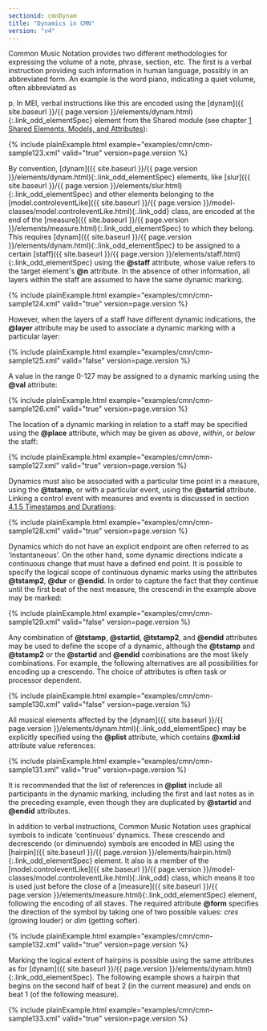 ```yaml
---
sectionid: cmnDynam
title: "Dynamics in CMN"
version: "v4"
---
```




Common Music Notation provides two different methodologies for expressing the volume
of a
note, phrase, section, etc. The first is a verbal instruction providing such information
in
human language, possibly in an abbreviated form. An example is the word <span class="hi">piano</span>, indicating a quiet volume, often abbreviated as

<span class="hi">p</span>. In MEI, verbal instructions like this are encoded
using the [dynam]({{ site.baseurl }}/{{ page.version }}/elements/dynam.html){:.link_odd_elementSpec} element from the Shared module (see chapter 
<a class="link_ptr" title="Shared Elements, Models, and Attributes" href="{{ site.baseurl }}/{{ page.version }}/guidelines/shared.html">1 Shared Elements, Models, and Attributes</a>):

{% include plainExample.html example="examples/cmn/cmn-sample123.xml" valid="true" version=page.version %}


By convention, [dynam]({{ site.baseurl }}/{{ page.version }}/elements/dynam.html){:.link_odd_elementSpec} elements, like [slur]({{ site.baseurl }}/{{ page.version }}/elements/slur.html){:.link_odd_elementSpec} and
other elements belonging to the [model.controleventLike]({{ site.baseurl }}/{{ page.version }}/model-classes/model.controleventLike.html){:.link_odd} class,
are encoded at the end of the [measure]({{ site.baseurl }}/{{ page.version }}/elements/measure.html){:.link_odd_elementSpec} to which they belong. This
requires [dynam]({{ site.baseurl }}/{{ page.version }}/elements/dynam.html){:.link_odd_elementSpec} to be assigned to a certain [staff]({{ site.baseurl }}/{{ page.version }}/elements/staff.html){:.link_odd_elementSpec}
using the **@staff** attribute, whose value refers to the target element's
**@n** attribute. In the absence of other information, all layers within the staff
are assumed to have the same dynamic marking.

{% include plainExample.html example="examples/cmn/cmn-sample124.xml" valid="true" version=page.version %}


However, when the layers of a staff have different dynamic indications, the
**@layer** attribute may be used to associate a dynamic marking with a particular
layer:

{% include plainExample.html example="examples/cmn/cmn-sample125.xml" valid="false" version=page.version %}


A value in the range 0-127 may be assigned to a dynamic marking using the **@val**
attribute:

{% include plainExample.html example="examples/cmn/cmn-sample126.xml" valid="true" version=page.version %}


The location of a dynamic marking in relation to a staff may be specified using the
**@place** attribute, which may be given as *above*, *within*,
or *below* the staff:

{% include plainExample.html example="examples/cmn/cmn-sample127.xml" valid="true" version=page.version %}


Dynamics must also be associated with a particular time point in a measure, using
the
**@tstamp**, or with a particular event, using the **@startid** attribute.
Linking a control event with measures and events is discussed in section 
<a class="link_ptr" title="Timestamps and Durations" href="{{ site.baseurl }}/{{ page.version }}/guidelines/cmn.html#cmnTstamp">4.1.5 Timestamps and Durations</a>:

{% include plainExample.html example="examples/cmn/cmn-sample128.xml" valid="true" version=page.version %}

Dynamics which do not have an explicit endpoint are often referred to as
‘instantaneous’. On the other hand, some dynamic directions indicate a
continuous change that must have a defined end point. It is possible to specify the
logical
scope of continuous dynamic marks using the attributes **@tstamp2**, **@dur** or
**@endid**. In order to capture the fact that they continue until the first beat of
the next measure, the crescendi in the example above may be marked:

{% include plainExample.html example="examples/cmn/cmn-sample129.xml" valid="false" version=page.version %}


Any combination of **@tstamp**, **@startid**, **@tstamp2**, and
**@endid** attributes may be used to define the scope of a dynamic, although the
**@tstamp** and **@tstamp2** or the **@startid** and **@endid**
combinations are the most likely combinations. For example, the following alternatives
are
all possibilities for encoding up a crescendo. The choice of attributes is
often task or processor dependent.

{% include plainExample.html example="examples/cmn/cmn-sample130.xml" valid="false" version=page.version %}


All musical elements affected by the [dynam]({{ site.baseurl }}/{{ page.version }}/elements/dynam.html){:.link_odd_elementSpec} may be explicitly
specified using the **@plist** attribute, which contains **@xml:id** attribute
value references:

{% include plainExample.html example="examples/cmn/cmn-sample131.xml" valid="true" version=page.version %}


It is recommended that the list of references in **@plist** include all participants
in the dynamic marking, including the first and last notes as in the preceding example,
even
though they are duplicated by **@startid** and **@endid** attributes.


In addition to verbal instructions, Common Music Notation uses graphical symbols to
indicate ‘continuous’ dynamics. These crescendo and
decrescendo (or diminuendo) symbols are encoded in MEI using the
[hairpin]({{ site.baseurl }}/{{ page.version }}/elements/hairpin.html){:.link_odd_elementSpec} element. It also is a member of the [model.controleventLike]({{ site.baseurl }}/{{ page.version }}/model-classes/model.controleventLike.html){:.link_odd} class, which means it too is used just before the close of
a [measure]({{ site.baseurl }}/{{ page.version }}/elements/measure.html){:.link_odd_elementSpec} element, following the encoding of all staves. The required
attribute **@form** specifies the direction of the symbol by taking one of two
possible values: *cres* (growing louder) or *dim* (getting
softer).

{% include plainExample.html example="examples/cmn/cmn-sample132.xml" valid="true" version=page.version %}


Marking the logical extent of hairpins is possible using the same attributes as for
[dynam]({{ site.baseurl }}/{{ page.version }}/elements/dynam.html){:.link_odd_elementSpec}. The following example shows a hairpin that begins on the second
half of beat 2 (in the current measure) and ends on beat 1 (of the following measure).

{% include plainExample.html example="examples/cmn/cmn-sample133.xml" valid="true" version=page.version %}





